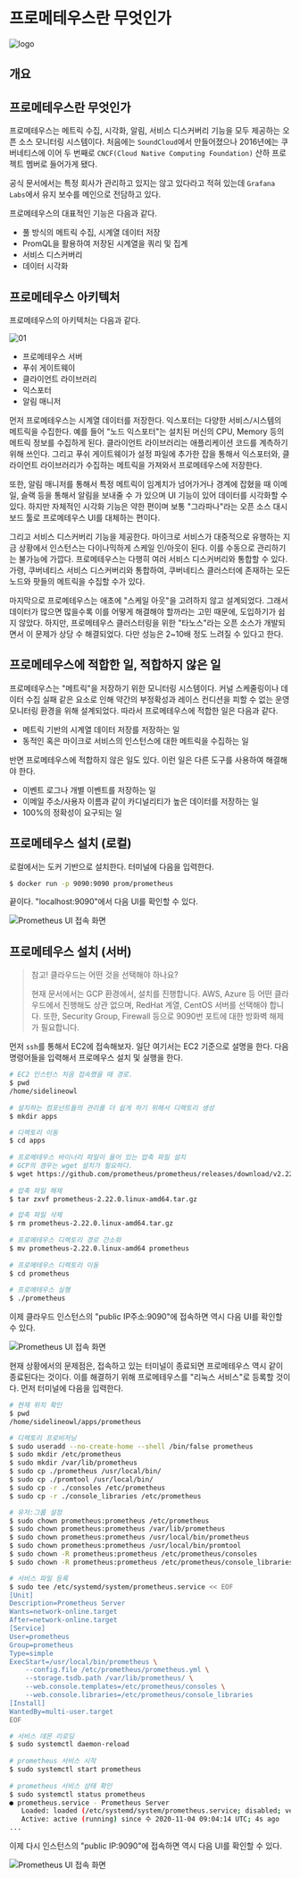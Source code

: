 # 프로메테우스란 무엇인가

![logo](../../logo.png)

## 개요

## 프로메테우스란 무엇인가

프로메테우스는 메트릭 수집, 시각화, 알림, 서비스 디스커버리 기능을 모두 제공하는 오픈 소스 모니터링 시스템이다. 처음에는 `SoundCloud`에서 만들어졌으나 2016년에는 쿠버네티스에 이어 두 번째로 `CNCF(Cloud Native Computing Foundation)` 산하 프로젝트 멤버로 들어가게 됐다. 

공식 문서에서는 특정 회사가 관리하고 있지는 않고 있다라고 적혀 있는데 `Grafana Labs`에서 유지 보수를 메인으로 전담하고 있다. 

프로메테우스의 대표적인 기능은 다음과 같다.

* 풀 방식의 메트릭 수집, 시계열 데이터 저장
* PromQL을 활용하여 저장된 시계열을 쿼리 및 집계
* 서비스 디스커버리
* 데이터 시각화

## 프로메테우스 아키텍처

프로메테우스의 아키텍처는 다음과 같다.

![01](01.png)

* 프로메테우스 서버
* 푸쉬 게이트웨이
* 클라이언트 라이브러리
* 익스포터
* 알림 매니저

먼저 프로메테우스는 시계열 데이터를 저장한다. 익스포터는 다양한 서비스/시스템의 메트릭을 수집한다. 예를 들어 "노드 익스포터"는 설치된 머신의 CPU, Memory 등의 메트릭 정보를 수집하게 된다. 클라이언트 라이브러리는 애플리케이션 코드를 계측하기 위해 쓰인다. 그리고 푸쉬 게이트웨이가 설정 파일에 추가한 잡을 통해서 익스포터와, 클라이언트 라이브러리가 수집하는 메트릭을 가져와서 프로메테우스에 저장한다. 

또한, 알림 매니저를 통해서 특정 메트릭이 임계치가 넘어가거나 경계에 잡혔을 때 이메일, 슬랙 등을 통해서 알림을 보내줄 수 가 있으며 UI 기능이 있어 데이터를 시각화할 수 있다. 하지만 자체적인 시각화 기능은 약한 편이며 보통 "그라파나"라는 오픈 소스 대시보드 툴로 프로메테우스 UI를 대체하는 편이다.

그리고 서비스 디스커버리 기능을 제공한다. 마이크로 서비스가 대중적으로 유행하는 지금 상황에서 인스턴스는 다이나믹하게 스케일 인/아웃이 된다. 이를 수동으로 관리하기는 불가능에 가깝다. 프로메테우스는 다행히 여러 서비스 디스커버리와 통합할 수 있다. 가령, 쿠버네티스 서비스 디스커버리와 통합하여, 쿠버네티스 클러스터에 존재하는 모든 노드와 팟들의 메트릭을 수집할 수가 있다.

마지막으로 프로메테우스는 애초에 "스케일 아웃"을 고려하지 않고 설계되었다. 그래서 데이터가 많으면 많을수록 이를 어떻게 해결해야 할까라는 고민 때문에, 도입하기가 쉽지 않았다. 하지만, 프로메테우스 클러스터링을 위한 "타노스"라는 오픈 소스가 개발되면서 이 문제가 상당 수 해결되었다. 다만 성능은 2~10배 정도 느려질 수 있다고 한다.

## 프로메테우스에 적합한 일, 적합하지 않은 일

프로메테우스는 "메트릭"을 저장하기 위한 모니터링 시스템이다. 커널 스케줄링이나 데이터 수집 실패 같은 요소로 인해 약간의 부정확성과 레이스 컨디션을 피할 수 없는 운영 모니터링 환경을 위해 설계되었다. 따라서 프로메테우스에 적합한 일은 다음과 같다.

* 메트릭 기반의 시계열 데이터 저장를 저장하는 일
* 동적인 혹은 마이크로 서비스의 인스턴스에 대한 메트릭을 수집하는 일

반면 프로메테우스에 적합하지 않은 일도 있다. 이런 일은 다른 도구를 사용하여 해결해야 한다.

* 이벤트 로그나 개별 이벤트를 저장하는 일
* 이메일 주소/사용자 이름과 같이 카디널리티가 높은 데이터를 저장하는 일
* 100%의 정확성이 요구되는 일

## 프로메테우스 설치 (로컬)

로컬에서는 도커 기반으로 설치한다. 터미널에 다음을 입력한다.

```bash
$ docker run -p 9090:9090 prom/prometheus
```

끝이다. "localhost:9090"에서 다음 UI를 확인할 수 있다.

![Prometheus UI 접속 화면](./02.png)

## 프로메테우스 설치 (서버)

> 참고! 클라우드는 어떤 것을 선택해야 하나요?
>
> 현재 문서에서는 GCP 환경에서, 설치를 진행합니다. AWS, Azure 등 어떤 클라우드에서 진행해도 상관 없으며, RedHat 계열, CentOS 서버를 선택해야 합니다. 또한, Security Group, Firewall 등으로 9090번 포트에 대한 방화벽 해제가 필요합니다.

먼저 `ssh`를 통해서 EC2에 접속해보자. 일단 여기서는 EC2 기준으로 설명을 한다. 다음 명령어들을 입력해서 프로메우스 설치 및 실행을 한다. 

```bash
# EC2 인스턴스 처음 접속했을 때 경로.
$ pwd
/home/sidelineowl
 
# 설치하는 컴포넌트들의 관리를 더 쉽게 하기 위해서 디렉토리 생성
$ mkdir apps

# 디렉토리 이동
$ cd apps
 
# 프로메테우스 바이너리 파일이 들어 있는 압축 파일 설치
# GCP의 경우는 wget 설치가 필요하다.
$ wget https://github.com/prometheus/prometheus/releases/download/v2.22.0/prometheus-2.22.0.linux-amd64.tar.gz
 
# 압축 파일 해제
$ tar zxvf prometheus-2.22.0.linux-amd64.tar.gz

# 압축 파일 삭제
$ rm prometheus-2.22.0.linux-amd64.tar.gz
 
# 프로메테우스 디렉토리 경로 간소화
$ mv prometheus-2.22.0.linux-amd64 prometheus
 
# 프로메테우스 디렉토리 이동
$ cd prometheus
 
# 프로메테우스 실행
$ ./prometheus
```

이제 클라우드 인스턴스의 "public IP주소:9090"에 접속하면 역시 다음 UI를 확인할 수 있다.

![Prometheus UI 접속 화면](./02.png)

현재 상황에서의 문제점은, 접속하고 있는 터미널이 종료되면 프로메테우스 역시 같이 종료된다는 것이다. 이를 해결하기 위해 프로메테우스를 "리눅스 서비스"로 등록할 것이다. 먼저 터미널에 다음을 입력한다.

```bash
# 현재 위치 확인
$ pwd
/home/sidelineowl/apps/prometheus

# 디렉토리 프로비저닝
$ sudo useradd --no-create-home --shell /bin/false prometheus
$ sudo mkdir /etc/prometheus
$ sudo mkdir /var/lib/prometheus
$ sudo cp ./prometheus /usr/local/bin/
$ sudo cp ./promtool /usr/local/bin/
$ sudo cp -r ./consoles /etc/prometheus
$ sudo cp -r ./console_libraries /etc/prometheus

# 유저:그룹 설정
$ sudo chown prometheus:prometheus /etc/prometheus
$ sudo chown prometheus:prometheus /var/lib/prometheus
$ sudo chown prometheus:prometheus /usr/local/bin/prometheus
$ sudo chown prometheus:prometheus /usr/local/bin/promtool
$ sudo chown -R prometheus:prometheus /etc/prometheus/consoles
$ sudo chown -R prometheus:prometheus /etc/prometheus/console_libraries

# 서비스 파일 등록
$ sudo tee /etc/systemd/system/prometheus.service << EOF
[Unit]
Description=Prometheus Server
Wants=network-online.target
After=network-online.target
[Service]
User=prometheus
Group=prometheus
Type=simple
ExecStart=/usr/local/bin/prometheus \
    --config.file /etc/prometheus/prometheus.yml \
    --storage.tsdb.path /var/lib/prometheus/ \
    --web.console.templates=/etc/prometheus/consoles \
    --web.console.libraries=/etc/prometheus/console_libraries
[Install]
WantedBy=multi-user.target
EOF

# 서비스 데몬 리로딩
$ sudo systemctl daemon-reload
 
# prometheus 서비스 시작
$ sudo systemctl start prometheus
 
# prometheus 서비스 상태 확인
$ sudo systemctl status prometheus
● prometheus.service - Prometheus Server
   Loaded: loaded (/etc/systemd/system/prometheus.service; disabled; vendor preset: disabled)
   Active: active (running) since 수 2020-11-04 09:04:14 UTC; 4s ago
...
```

이제 다시 인스턴스의 "public IP:9090"에 접속하면 역시 다음 UI를 확인할 수 있다.

![Prometheus UI 접속 화면](./02.png)